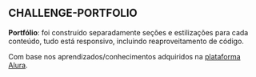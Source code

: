 ## CHALLENGE-PORTFOLIO

**Portfólio**: foi construído separadamente seções e estilizações para cada conteúdo, tudo está responsivo, incluindo reaproveitamento de código.

Com base nos aprendizados/conhecimentos adquiridos na [plataforma Alura](https://www.alura.com.br/).